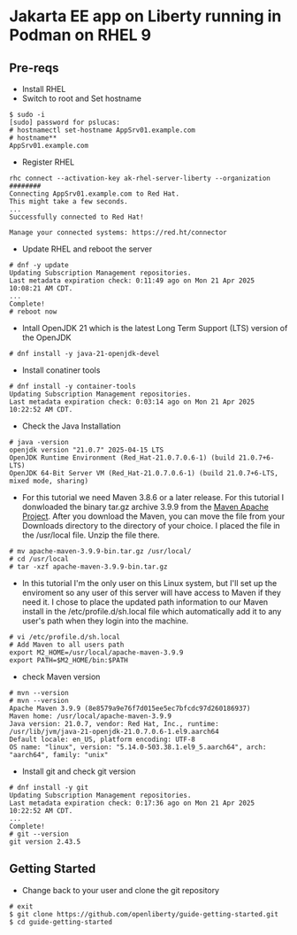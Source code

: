# Jakarta EE app on Liberty running in Podman on RHEL 9

## Pre-reqs  
- Install RHEL
- Switch to root and Set hostname
```
$ sudo -i
[sudo] password for pslucas:
# hostnamectl set-hostname AppSrv01.example.com
# hostname**
AppSrv01.example.com
 ```  
- Register RHEL
```
rhc connect --activation-key ak-rhel-server-liberty --organization ########
Connecting AppSrv01.example.com to Red Hat.
This might take a few seconds.
...
Successfully connected to Red Hat!

Manage your connected systems: https://red.ht/connector
```

- Update RHEL and reboot the server
```
# dnf -y update
Updating Subscription Management repositories.
Last metadata expiration check: 0:11:49 ago on Mon 21 Apr 2025 10:08:21 AM CDT.
...
Complete!
# reboot now
```

- Intall OpenJDK 21 which is the latest Long Term Support (LTS) version of the OpenJDK
```
# dnf install -y java-21-openjdk-devel
```

- Install conatiner tools
```
# dnf install -y container-tools
Updating Subscription Management repositories.
Last metadata expiration check: 0:03:14 ago on Mon 21 Apr 2025 10:22:52 AM CDT.
```

- Check the Java Installation
```
# java -version
openjdk version "21.0.7" 2025-04-15 LTS
OpenJDK Runtime Environment (Red_Hat-21.0.7.0.6-1) (build 21.0.7+6-LTS)
OpenJDK 64-Bit Server VM (Red_Hat-21.0.7.0.6-1) (build 21.0.7+6-LTS, mixed mode, sharing)
```

- For this tutorial we need Maven 3.8.6 or a later release.  For this tutorial I donwloaded the binary tar.gz archive 3.9.9 from the [Maven Apache Project](https://maven.apache.org/download.cgi).  After you download the Maven, you can move the file from your Downloads directory to the directory of your choice.  I placed the file in the /usr/local file.  Unzip the file there.
```
# mv apache-maven-3.9.9-bin.tar.gz /usr/local/
# cd /usr/local
# tar -xzf apache-maven-3.9.9-bin.tar.gz 
```

- In this tutorial I'm the only user on this Linux system, but I'll set up the enviroment so any user of this server will have access to Maven if they need it.  I chose to place the updated path information to our Maven install in the /etc/profile.d/sh.local file which automatically add it to any user's path when they login into the machine.

```
# vi /etc/profile.d/sh.local
# Add Maven to all users path
export M2_HOME=/usr/local/apache-maven-3.9.9
export PATH=$M2_HOME/bin:$PATH
```

- check Maven version  
```
# mvn --version
# mvn --version
Apache Maven 3.9.9 (8e8579a9e76f7d015ee5ec7bfcdc97d260186937)
Maven home: /usr/local/apache-maven-3.9.9
Java version: 21.0.7, vendor: Red Hat, Inc., runtime: /usr/lib/jvm/java-21-openjdk-21.0.7.0.6-1.el9.aarch64
Default locale: en_US, platform encoding: UTF-8
OS name: "linux", version: "5.14.0-503.38.1.el9_5.aarch64", arch: "aarch64", family: "unix"
```

- Install git and check git version
```
# dnf install -y git
Updating Subscription Management repositories.
Last metadata expiration check: 0:17:36 ago on Mon 21 Apr 2025 10:22:52 AM CDT.
...
Complete!
# git --version
git version 2.43.5

```

## Getting Started

- Change back to your user and clone the git repository
```
# exit
$ git clone https://github.com/openliberty/guide-getting-started.git
$ cd guide-getting-started
```
